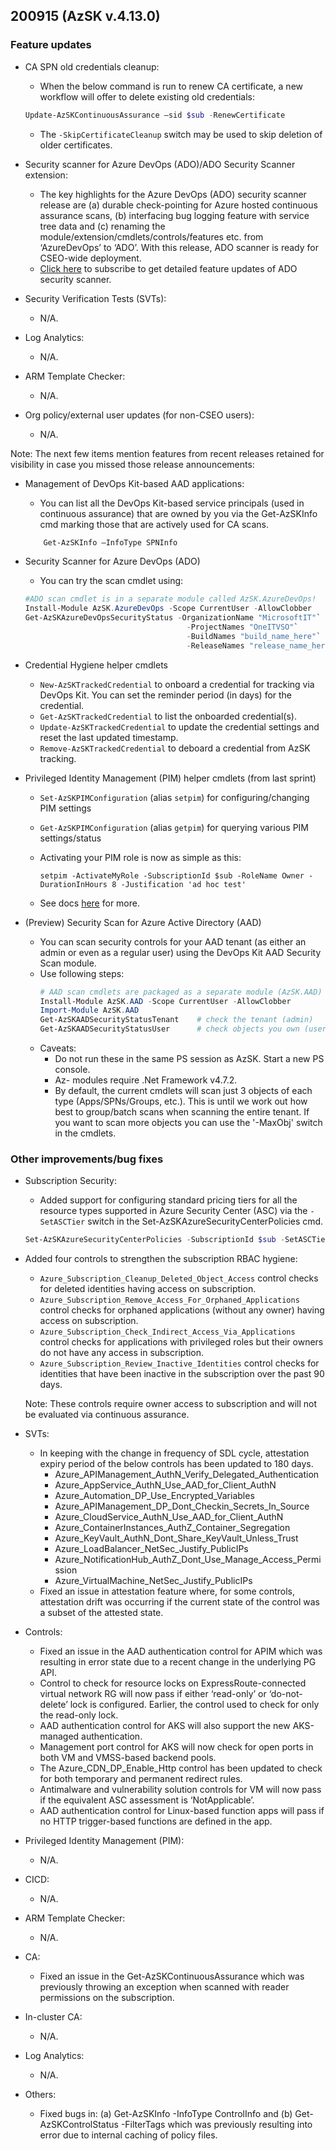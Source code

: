 ## 200915 (AzSK v.4.13.0)

### Feature updates

*   CA SPN old credentials cleanup:

    *	When the below command is run to renew CA certificate, a new workflow will offer to delete existing old credentials:
    ```Powershell
    Update-AzSKContinuousAssurance –sid $sub -RenewCertificate
    ```

    *   The ```-SkipCertificateCleanup``` switch may be used to skip deletion of older certificates.


*	Security scanner for Azure DevOps (ADO)/ADO Security Scanner extension:
    
    *	The key highlights for the Azure DevOps (ADO) security scanner release are (a) durable check-pointing for Azure hosted continuous assurance scans, (b) interfacing bug logging feature with service tree data and (c) renaming the module/extension/cmdlets/controls/features etc. from ‘AzureDevOps’ to ‘ADO’. With this release, ADO scanner is ready for CSEO-wide deployment.
    *   [Click here](https://idwebelements/GroupManagement.aspx?Group=azskadop&Operation=join) to subscribe to get detailed feature updates of ADO security scanner.


* Security Verification Tests (SVTs):
    *	N/A.


* Log Analytics:
    * N/A.


* ARM Template Checker:
    * N/A.


* Org policy/external user updates (for non-CSEO users):
    * N/A.

Note: The next few items mention features from recent releases retained for visibility in case you missed those release announcements:

*	Management of DevOps Kit-based AAD applications:
    *	You can list all the DevOps Kit-based service principals (used in continuous assurance) that are owned by you via the Get-AzSKInfo cmd marking those that are actively used for CA scans.
    ```Powershell
        Get-AzSKInfo –InfoType SPNInfo
    ```

*	Security Scanner for Azure DevOps (ADO) 
    *	You can try the scan cmdlet using:
    ```Powershell
    #ADO scan cmdlet is in a separate module called AzSK.AzureDevOps!
    Install-Module AzSK.AzureDevOps -Scope CurrentUser -AllowClobber    
    Get-AzSKAzureDevOpsSecurityStatus -OrganizationName "MicrosoftIT"`
                                        -ProjectNames "OneITVSO"`
                                        -BuildNames "build_name_here"`
                                        -ReleaseNames "release_name_here"  
    ```

*	Credential Hygiene helper cmdlets  
    * ```New-AzSKTrackedCredential``` to onboard a credential for tracking via DevOps Kit. You can set the reminder period (in days) for the credential.
    * ```Get-AzSKTrackedCredential``` to list the onboarded credential(s).
    * ```Update-AzSKTrackedCredential``` to update the credential settings and reset the last updated timestamp.
    * ```Remove-AzSKTrackedCredential``` to deboard a credential from AzSK tracking.

*	Privileged Identity Management (PIM) helper cmdlets (from last sprint)  
    * ```Set-AzSKPIMConfiguration``` (alias ```setpim```) for configuring/changing PIM settings
    * ```Get-AzSKPIMConfiguration``` (alias ```getpim```) for querying various PIM settings/status
    * Activating your PIM role is now as simple as this:
    
      ``` setpim -ActivateMyRole -SubscriptionId $sub -RoleName Owner -DurationInHours 8 -Justification 'ad hoc test'  ```
    * See docs [here](https://github.com/azsk/DevOpsKit-docs/blob/master/01-Subscription-Security/Readme.md#azsk-privileged-identity-management-pim-helper-cmdlets-1) for more.

*	(Preview) Security Scan for Azure Active Directory (AAD)
    *	You can scan security controls for your AAD tenant (as either an admin or even as a regular user) using the DevOps Kit AAD Security Scan module.
    *	Use following steps:
        ```Powershell
        # AAD scan cmdlets are packaged as a separate module (AzSK.AAD)
        Install-Module AzSK.AAD -Scope CurrentUser -AllowClobber
        Import-Module AzSK.AAD
        Get-AzSKAADSecurityStatusTenant    # check the tenant (admin)
        Get-AzSKAADSecurityStatusUser      # check objects you own (user)
        ``` 
    *	Caveats: 
        * Do not run these in the same PS session as AzSK. Start a new PS console.
        * Az- modules require .Net Framework v4.7.2.
        * By default, the current cmdlets will scan just 3 objects of each type (Apps/SPNs/Groups, etc.). This is until we work out how best to group/batch scans when scanning the entire tenant. If you want to scan more objects you can use the '-MaxObj' switch in the cmdlets.



### Other improvements/bug fixes
* Subscription Security:
    *   Added support for configuring standard pricing tiers for all the resource types supported in Azure Security Center (ASC) via the ```-SetASCTier``` switch in the Set-AzSKAzureSecurityCenterPolicies cmd.
    ```Powershell
    Set-AzSKAzureSecurityCenterPolicies -SubscriptionId $sub -SetASCTier
    ```

*	Added four controls to strengthen the subscription RBAC hygiene:
    *	```Azure_Subscription_Cleanup_Deleted_Object_Access``` control checks for deleted identities having access on subscription.
    *	```Azure_Subscription_Remove_Access_For_Orphaned_Applications``` control checks for orphaned applications (without any owner) having access on subscription.
    *	```Azure_Subscription_Check_Indirect_Access_Via_Applications``` control checks for applications with privileged roles but their owners do not have any access in subscription.
    *	```Azure_Subscription_Review_Inactive_Identities``` control checks for identities that have been inactive in the subscription over the past 90 days.
    
    Note: These controls require owner access to subscription and will not be evaluated via continuous assurance.

* SVTs: 
    *	In keeping with the change in frequency of SDL cycle, attestation expiry period of the below controls has been updated to 180 days. 
        *	Azure_APIManagement_AuthN_Verify_Delegated_Authentication
        *	Azure_AppService_AuthN_Use_AAD_for_Client_AuthN
        *	Azure_Automation_DP_Use_Encrypted_Variables
        *	Azure_APIManagement_DP_Dont_Checkin_Secrets_In_Source
        *	Azure_CloudService_AuthN_Use_AAD_for_Client_AuthN
        *	Azure_ContainerInstances_AuthZ_Container_Segregation
        *   Azure_KeyVault_AuthN_Dont_Share_KeyVault_Unless_Trust
        *   Azure_LoadBalancer_NetSec_Justify_PublicIPs
        *	Azure_NotificationHub_AuthZ_Dont_Use_Manage_Access_Permission
        *	Azure_VirtualMachine_NetSec_Justify_PublicIPs  
    *	Fixed an issue in attestation feature where, for some controls, attestation drift was occurring if the current state of the control was a subset of the attested state.

* Controls:
    *	Fixed an issue in the AAD authentication control for APIM which was resulting in error state due to a recent change in the underlying PG API.
    *	Control to check for resource locks on ExpressRoute-connected virtual network RG will now pass if either ‘read-only’ or ‘do-not-delete’ lock is configured. Earlier, the control used to check for only the read-only lock.
    *   AAD authentication control for AKS will also support the new AKS-managed authentication.
    *	Management port control for AKS will now check for open ports in both VM and VMSS-based backend pools.
    *	The Azure_CDN_DP_Enable_Http control has been updated to check for both temporary and permanent redirect rules.
    *	Antimalware and vulnerability solution controls for VM will now pass if the equivalent ASC assessment is ‘NotApplicable’.
    *	AAD authentication control for Linux-based function apps will pass if no HTTP trigger-based functions are defined in the app.


* Privileged Identity Management (PIM):
   *	N/A.
         

*	CICD: 
    *	N/A.


* ARM Template Checker:
    * N/A.

* CA:
    *	Fixed an issue in the Get-AzSKContinuousAssurance which was previously throwing an exception when scanned with reader permissions on the subscription. 


* In-cluster CA:
    * N/A. 

* Log Analytics:
    * N/A.

* Others:
    *   Fixed bugs in: 
        (a) Get-AzSKInfo -InfoType ControlInfo and
        (b) Get-AzSKControlStatus -FilterTags which was previously resulting into error due to internal caching of policy files.
